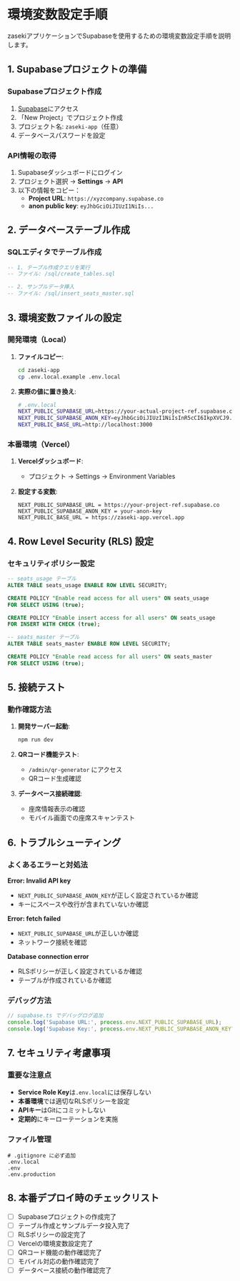 # 環境変数設定手順

zasekiアプリケーションでSupabaseを使用するための環境変数設定手順を説明します。

## 1. Supabaseプロジェクトの準備

### Supabaseプロジェクト作成
1. [Supabase](https://supabase.com)にアクセス
2. 「New Project」でプロジェクト作成
3. プロジェクト名: `zaseki-app`（任意）
4. データベースパスワードを設定

### API情報の取得
1. Supabaseダッシュボードにログイン
2. プロジェクト選択 → **Settings** → **API**
3. 以下の情報をコピー：
   - **Project URL**: `https://xyzcompany.supabase.co`
   - **anon public key**: `eyJhbGciOiJIUzI1NiIs...`

## 2. データベーステーブル作成

### SQLエディタでテーブル作成
```sql
-- 1. テーブル作成クエリを実行
-- ファイル: /sql/create_tables.sql

-- 2. サンプルデータ挿入
-- ファイル: /sql/insert_seats_master.sql
```

## 3. 環境変数ファイルの設定

### 開発環境（Local）

1. **ファイルコピー**:
   ```bash
   cd zaseki-app
   cp .env.local.example .env.local
   ```

2. **実際の値に置き換え**:
   ```bash
   # .env.local
   NEXT_PUBLIC_SUPABASE_URL=https://your-actual-project-ref.supabase.co
   NEXT_PUBLIC_SUPABASE_ANON_KEY=eyJhbGciOiJIUzI1NiIsInR5cCI6IkpXVCJ9.actual-anon-key
   NEXT_PUBLIC_BASE_URL=http://localhost:3000
   ```

### 本番環境（Vercel）

1. **Vercelダッシュボード**:
   - プロジェクト → Settings → Environment Variables

2. **設定する変数**:
   ```
   NEXT_PUBLIC_SUPABASE_URL = https://your-project-ref.supabase.co
   NEXT_PUBLIC_SUPABASE_ANON_KEY = your-anon-key
   NEXT_PUBLIC_BASE_URL = https://zaseki-app.vercel.app
   ```

## 4. Row Level Security (RLS) 設定

### セキュリティポリシー設定
```sql
-- seats_usage テーブル
ALTER TABLE seats_usage ENABLE ROW LEVEL SECURITY;

CREATE POLICY "Enable read access for all users" ON seats_usage
FOR SELECT USING (true);

CREATE POLICY "Enable insert access for all users" ON seats_usage
FOR INSERT WITH CHECK (true);

-- seats_master テーブル
ALTER TABLE seats_master ENABLE ROW LEVEL SECURITY;

CREATE POLICY "Enable read access for all users" ON seats_master
FOR SELECT USING (true);
```

## 5. 接続テスト

### 動作確認方法
1. **開発サーバー起動**:
   ```bash
   npm run dev
   ```

2. **QRコード機能テスト**:
   - `/admin/qr-generator` にアクセス
   - QRコード生成確認

3. **データベース接続確認**:
   - 座席情報表示の確認
   - モバイル画面での座席スキャンテスト

## 6. トラブルシューティング

### よくあるエラーと対処法

**Error: Invalid API key**
- `NEXT_PUBLIC_SUPABASE_ANON_KEY`が正しく設定されているか確認
- キーにスペースや改行が含まれていないか確認

**Error: fetch failed**
- `NEXT_PUBLIC_SUPABASE_URL`が正しいか確認
- ネットワーク接続を確認

**Database connection error**
- RLSポリシーが正しく設定されているか確認
- テーブルが作成されているか確認

### デバッグ方法
```javascript
// supabase.ts でデバッグログ追加
console.log('Supabase URL:', process.env.NEXT_PUBLIC_SUPABASE_URL);
console.log('Supabase Key:', process.env.NEXT_PUBLIC_SUPABASE_ANON_KEY?.substring(0, 20) + '...');
```

## 7. セキュリティ考慮事項

### 重要な注意点
- **Service Role Key**は`.env.local`には保存しない
- **本番環境**では適切なRLSポリシーを設定
- **APIキー**はGitにコミットしない
- **定期的**にキーローテーションを実施

### ファイル管理
```
# .gitignore に必ず追加
.env.local
.env
.env.production
```

## 8. 本番デプロイ時のチェックリスト

- [ ] Supabaseプロジェクトの作成完了
- [ ] テーブル作成とサンプルデータ投入完了
- [ ] RLSポリシーの設定完了
- [ ] Vercelの環境変数設定完了
- [ ] QRコード機能の動作確認完了
- [ ] モバイル対応の動作確認完了
- [ ] データベース接続の動作確認完了